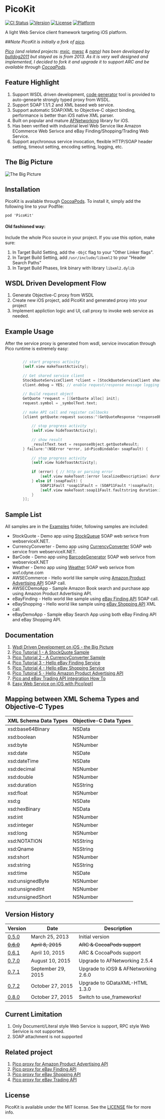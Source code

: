 # PicoKit

[![CI Status](http://img.shields.io/travis/maxep/PicoKit.svg?style=flat)](https://travis-ci.org/maxep/PicoKit)
[![Version](https://img.shields.io/cocoapods/v/PicoKit.svg?style=flat)](http://cocoadocs.org/docsets/PicoKit)
[![License](https://img.shields.io/cocoapods/l/PicoKit.svg?style=flat)](http://cocoadocs.org/docsets/PicoKit)
[![Platform](https://img.shields.io/cocoapods/p/PicoKit.svg?style=flat)](http://cocoadocs.org/docsets/PicoKit)

A light Web Service client framework targeting iOS platform.

##_Note_
_PicoKit is initially a fork of [pico](https://github.com/bulldog2011/pico)._

_[Pico](https://github.com/bulldog2011/pico) (and related projects: [mxjc](https://github.com/bulldog2011/mxjc), [mwsc](https://github.com/bulldog2011/mwsc) & [nano](https://github.com/bulldog2011/nano)) has been developed by [bulldog2011](http://bulldog2011.github.com) but stayed as is from 2013. As it is very well designed and implemented, I decided to fork it and upgrade it to support ARC and be available through [CocoaPods](https://cocoapods.org/)._

## Feature Highlight

1. Support WSDL driven development, [code generator](https://github.com/maxep/max-ws) tool is provided to auto-genearte strongly typed proxy from WSDL. 
2. Support SOAP 1.1/1.2 and XML based web service. 
3. Support automatic SOAP/XML to Objective-C object binding, performance is better than iOS native XML parser.
4. Built on popular and mature [AFNetworking](https://github.com/AFNetworking/AFNetworking) library for iOS.
5. Has been verified with industrial level Web Service like Amazon ECommerce Web Serivce and eBay Finding/Shopping/Trading Web Service. 
6. Support asychronous service invocation, flexible HTTP/SOAP header setting, timeout setting, encoding setting, logging, etc.

## The Big Picture
![The Big Picture](docsrc/big_picture.png)

## Installation

PicoKit is available through [CocoaPods](http://cocoapods.org). To install
it, simply add the following line to your Podfile:

```
pod 'PicoKit'
````

#### Old fashioned way:
Include the whole Pico source in your project. If you use this option, make sure:

1. In Target Build Setting, add the `-ObjC` flag to your "Other Linker flags".
2. In Target Build Setting, add `/usr/include/libxml2` to your "Header Search Paths"
3. In Target Build Phases, link binary with library `libxml2.dylib`

## WSDL Driven Development Flow
1. Generate Objective-C proxy from WSDL
2. Create new iOS project, add PicoKit and generated proxy into your project
4. Implement appliction logic and UI, call proxy to invoke web service as needed.

## Example Usage
After the service proxy is generated from wsdl, service invocation through Pico runtime is extremely easy:

``` objective-c

        // start progress activity
        [self.view makeToastActivity];
        
        // Get shared service client
        StockQuoteServiceClient *client = [StockQuoteServiceClient sharedClient];
        client.debug = YES; // enable request/response message logging
        
        // Build request object
        GetQuote *request = [[GetQuote alloc] init];
        request.symbol = _symbolText.text;
        
        // make API call and register callbacks
        [client getQuote:request success:^(GetQuoteResponse *responseObject) {
            
            // stop progress activity
            [self.view hideToastActivity];
            
            // show result
            _resultText.text = responseObject.getQuoteResult;
        } failure:^(NSError *error, id<PicoBindable> soapFault) {
            
            // stop progress activity
            [self.view hideToastActivity];
            
            if (error) { // http or parsing error
                [self.view makeToast:[error localizedDescription] duration:3.0 position:@"center" title:@"Error"];
            } else if (soapFault) {
                SOAP11Fault *soap11Fault = (SOAP11Fault *)soapFault;
                [self.view makeToast:soap11Fault.faultstring duration:3.0 position:@"center" title:@"SOAP Fault"];
            }
        }];
```

## Sample List
All samples are in the [Examples](Examples) folder, following samples are included:

* StockQuote - Demo app using [StockQueue](http://www.webservicex.net/ws/WSDetails.aspx?CATID=2&WSID=9) SOAP web serivce from webserviceX.NET.
* CurrencyConverter - Demo app using [CurrencyConverter](http://www.webservicex.net/ws/WSDetails.aspx?CATID=2&WSID=10) SOAP web service from webserviceX.NET.
* BarCode - Demo app using [BarcodeGenerator](http://www.webservicex.net/ws/WSDetails.aspx?CATID=8&WSID=76) SOAP web serivce from webserviceX.NET
* Weather - Demo app using [Weather](http://wsf.cdyne.com/WeatherWS/Weather.asmx) SOAP web serivce from wsf.cdyne.com
* AWSECommerce - Hello world like sample using [Amazon Product Advertising API](https://affiliate-program.amazon.com/gp/advertising/api/detail/main.html) SOAP call.
* AWSECDemoApp - Sample Amazon Book search and purchase app using Amazon Product Advertising API.
* eBayFinding - Hello world like sample using [eBay Finding API](https://www.x.com/developers/ebay/products/finding-api) SOAP call.
* eBayShopping - Hello world like sample using [eBay Shopping API](https://www.x.com/developers/ebay/products/shopping-api) XML call.
* eBayDemoApp - Sample eBay Search App using both eBay Finding API and eBay Shopping API.

## Documentation
1. [Wsdl Driven Development on iOS - the Big Picture](http://bulldog2011.github.com/blog/2013/03/25/wsdl-driven-development-on-ios-the-big-picture/)
2. [Pico Tutorial 1 - A StockQuote Sample](http://bulldog2011.github.com/blog/2013/03/27/pico-tutorial-a-stockquote-sample/)
3. [Pico Tutorial 2 - A CurrencyConverter Sample](http://bulldog2011.github.com/blog/2013/03/28/pico-tutorial-2-a-currency-converter-sample/)
4. [Pico Tutorial 3 - Hello eBay Finding Service](http://bulldog2011.github.com/blog/2013/03/29/pico-tutorial-3-hello-ebay-finding/)
5. [Pico Tutorial 4 - Hello eBay Shopping Service](http://bulldog2011.github.com/blog/2013/03/30/pico-tutorial-4-hello-ebay-shopping/)
6. [Pico Tutoiral 5 - Hello Amazon Product Advertising API](http://bulldog2011.github.com/blog/2013/03/31/pico-tutoiral-5-hello-amazon-product-advertising-api/)
7. [Pico and eBay Trading API integration How To](http://bulldog2011.github.com/blog/2013/04/01/pico-and-ebay-trading-api-integration-how-to/)
8. [Easy Web Service on iOS with Pico[ppt]](http://www.slideshare.net/yang75108/easy-web-serivce-on-ios-with-pico)

## Mapping between XML Schema Types and Objective-C Types 

|       XML Schema Data Types   |       Objective-C Data Types  |
|-------------------------------|-------------------------------|
|       xsd:base64Binary        |       NSData                  |
|       xsd:boolean             |       NSNumber                |
|       xsd:byte                |       NSNumber                |
|       xsd:date                |       NSDate                  |
|       xsd:dateTime            |       NSDate                  |
|       xsd:decimal             |       NSNumber                |
|       xsd:double              |       NSNumber                |
|       xsd:duration            |       NSString                |
|       xsd:float               |       NSNumber                |
|       xsd:g                   |       NSDate                  |
|       xsd:hexBinary           |       NSData                  |
|       xsd:int                 |       NSNumber                |
|       xsd:integer             |       NSNumber                |
|       xsd:long                |       NSNumber                |
|       xsd:NOTATION            |       NSString                |
|       xsd:Qname               |       NSString                |
|       xsd:short               |       NSNumber                |
|       xsd:string              |       NSString                |
|       xsd:time                |       NSDate                  |
|       xsd:unsignedByte        |       NSNumber                |
|       xsd:unsignedInt         |       NSNumber                |
|       xsd:unsignedShort       |       NSNumber                |

## Version History

|       Version         |       Date            |       Description     |
|-----------------------|-----------------------|-----------------------|
|[0.5.0](https://github.com/bulldog2011/pico/releases/tag/v0.5.0)|March 25, 2013  |Initial version|
|~~[0.6.0](https://github.com/maxep/PicoKit/releases/tag/v0.6.0)~~|~~April 8, 2015~~|~~ARC & CocoaPods support~~|
|[0.6.1](https://github.com/maxep/PicoKit/releases/tag/v0.6.1)|April 10, 2015  |ARC & CocoaPods support|
|[0.7.0](https://github.com/maxep/PicoKit/releases/tag/v0.7.0)|August 10, 2015  |Upgrade to AFNetworking 2.5.4|
|[0.7.1](https://github.com/maxep/PicoKit/releases/tag/v0.7.1)|September 29, 2015  |Upgrade to iOS9 & AFNetworking 2.6.0|
|[0.7.2](https://github.com/maxep/PicoKit/releases/tag/v0.7.2)|October 27, 2015  |Upgrade to GDataXML-HTML 1.3.0|
|[0.8.0](https://github.com/maxep/PicoKit/releases/tag/v0.8.0)|October 27, 2015  |Switch to use_frameworks!|

## Current Limitation
1. Only Document/Literal style Web Service is support, RPC style Web Serivice is not supported.
2. SOAP attachment is not supported

## Related project
1. [Pico proxy for Amazon Product Advertising API](https://github.com/bulldog2011/PicoAWSECommerceServiceClient)
2. [Pico proxy for eBay Finding API](https://github.com/bulldog2011/PicoEBayFindingClient)
3. [Pico proxy for eBay Shopping API](https://github.com/bulldog2011/PicoEBayShoppingClient)
4. [Pico proxy for eBay Trading API](https://github.com/bulldog2011/PicoEBayTradingClient)

## License

PicoKit is available under the MIT license. See the [LICENSE](LICENSE) file for more info. 
